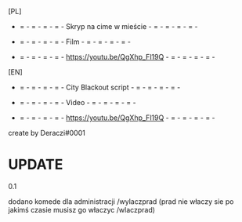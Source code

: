 

[PL]

- = - = - = - = - Skryp na cime w mieście - = - = - = - = -

- = - = - = - = -          Film          - = - = - = - = -

- = - = - = - = - https://youtu.be/QgXhp_Fl19Q - = - = - = - = -





[EN]

- = - = - = - = - City Blackout script - = - = - = - = -

- = - = - = - = - Video - = - = - = - = -

- = - = - = - = - https://youtu.be/QgXhp_Fl19Q - = - = - = - = -



create by Deraczi#0001



# UPDATE 

0.1

dodano komede dla administracji /wylaczprad  (prad nie właczy sie po jakimś czasie musisz go właczyc /wlaczprad)
